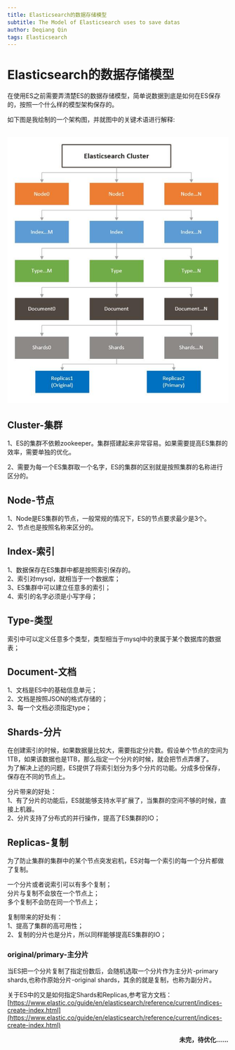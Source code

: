 ```yaml
---
title: Elasticsearch的数据存储模型
subtitle: The Model of Elasticsearch uses to save datas
author: Deqiang Qin
tags: Elasticsearch
---
```


# Elasticsearch的数据存储模型
在使用ES之前需要弄清楚ES的数据存储模型，简单说数据到底是如何在ES保存的，按照一个什么样的模型架构保存的。
<div>如下图是我绘制的一个架构图，并就图中的关键术语进行解释:</div>
<br>    

![](/img/post-es-data-model.jpg "Elasticsearch Data Model")

## Cluster-集群

1、ES的集群不依赖zookeeper。集群搭建起来非常容易。如果需要提高ES集群的效率，需要单独的优化。<br>

2、需要为每一个ES集群取一个名字，ES的集群的区别就是按照集群的名称进行区分的。

## Node-节点
1、Node是ES集群的节点，一般常规的情况下，ES的节点要求最少是3个。
<br>
2、节点也是按照名称来区分的。
## Index-索引
1、数据保存在ES集群中都是按照索引保存的。<br/>
2、索引对mysql，就相当于一个数据库；<br/>
3、ES集群中可以建立任意多的索引；<br/>
4、索引的名字必须是小写字母；<br/>
## Type-类型
索引中可以定义任意多个类型，类型相当于mysql中的隶属于某个数据库的数据表；<br>
## Document-文档
1、文档是ES中的基础信息单元；
<br>
2、文档是按照JSON的格式存储的；<br/>
3、每一个文档必须指定type；<br/>
## Shards-分片
在创建索引的时候，如果数据量比较大，需要指定分片数。假设单个节点的空间为1TB，如果该数据也是1TB，那么指定一个分片的时候，就会把节点弄爆了。<br>
为了解决上述的问题，ES提供了将索引划分为多个分片的功能。分成多份保存，保存在不同的节点上。<br>
<div>
分片带来的好处：<br>
1、有了分片的功能后，ES就能够支持水平扩展了，当集群的空间不够的时候，直接上机器。<br>
2、分片支持了分布式的并行操作，提高了ES集群的IO；
</div>

## Replicas-复制
为了防止集群的集群中的某个节点突发宕机，ES对每一个索引的每一个分片都做了复制。<br>

一个分片或者说索引可以有多个复制；<br>
分片与复制不会放在一个节点上；<br>
多个复制不会防在同一个节点上；<br>

<div>
复制带来的好处有：<br>
1、提高了集群的高可用性；
<br>
2、复制的分片也是分片，所以同样能够提高ES集群的IO；
</div>

### original/primary-主分片
当ES把一个分片复制了指定份数后，会随机选取一个分片作为主分片-primary shards,也称作原始分片-original shards，其余的就是复制，也称为副分片。<br>


关于ES中的又是如何指定Shards和Replicas,参考官方文档：<br>
[https://www.elastic.co/guide/en/elasticsearch/reference/current/indices-create-index.html](https://www.elastic.co/guide/en/elasticsearch/reference/current/indices-create-index.html)

<div align="right"><p></p><p></p><strong>未完，待优化......</strong></div>
